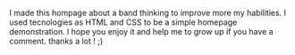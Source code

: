 I made this hompage about a band thinking to improve more my habilities. I used tecnologies as HTML and CSS to be a simple homepage demonstration. l hope you enjoy it and help me to grow up if you have a comment. thanks a lot ! ;)